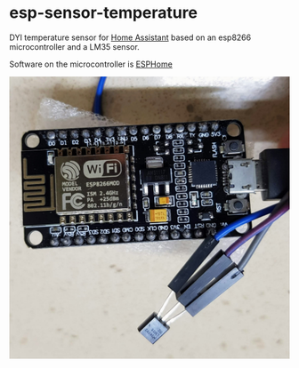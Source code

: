 # esp-sensor-temperature
DYI temperature sensor for [Home Assistant](https://www.home-assistant.io/) based on an esp8266 microcontroller and a LM35 sensor.

Software on the microcontroller is [ESPHome](https://esphome.io/)

![project photo](https://github.com/talsalmona/esp-sensor-temperature/blob/master/20190209_201554.jpg?raw=true)

